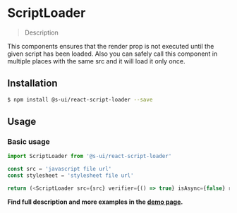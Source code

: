 # ScriptLoader

> Description

<!-- ![](./assets/preview.png) -->

This components ensures that the render prop is not executed until the given script has been loaded.
Also you can safely call this component in multiple places with the same src and it will load it only once.


## Installation

```sh
$ npm install @s-ui/react-script-loader --save
```

## Usage

### Basic usage
```js
import ScriptLoader from '@s-ui/react-script-loader'

const src = 'javascript file url'
const stylesheet = 'stylesheet file url'

return (<ScriptLoader src={src} verifier={() => true} isAsync={false} render={() => 'Ready to render!'} stylesheet={stylesheet}/>)
```

**Find full description and more examples in the [demo page](https://sui-components.now.sh/workbench/script/loader).**
